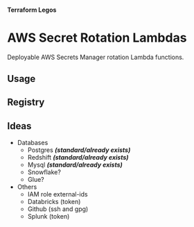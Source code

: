 #### Terraform Legos
# AWS Secret Rotation Lambdas
Deployable AWS Secrets Manager rotation Lambda functions.

## Usage

## Registry

## Ideas

* Databases
  * Postgres ***(standard/already exists)***
  * Redshift ***(standard/already exists)***
  * Mysql ***(standard/already exists)***
  * Snowflake?
  * Glue?
* Others
  * IAM role external-ids
  * Databricks (token)
  * Github (ssh and gpg)
  * Splunk (token)
